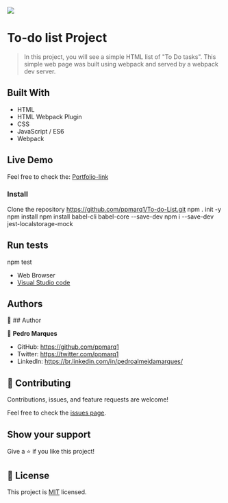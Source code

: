 ![](https://img.shields.io/badge/Microverse-blueviolet)

# To-do list Project

> In this project, you will see a simple HTML list of "To Do tasks". This simple web page was built using webpack and served by a webpack dev server.

## Built With

- HTML
- HTML Webpack Plugin
- CSS
- JavaScript / ES6
- Webpack

## Live Demo 

Feel free to check the: [Portfolio-link](https://to-do-list-ppmarq.netlify.app/)

### Install

Clone the repository
https://github.com/ppmarq1/To-do-List.git
npm . init -y
npm install
npm install babel-cli babel-core --save-dev
npm i --save-dev jest-localstorage-mock


## Run tests

npm test

- Web Browser
- [Visual Studio code](https://code.visualstudio.com/)

## Authors

👤 ## Author

👤 **Pedro Marques**

- GitHub: https://github.com/ppmarq1
- Twitter: https://twitter.com/ppmarq1
- LinkedIn: https://br.linkedin.com/in/pedroalmeidamarques/

## 🤝 Contributing

Contributions, issues, and feature requests are welcome!

Feel free to check the [issues page](https://github.com/ppmarq1/To-do-List/issues).

## Show your support

Give a ⭐️ if you like this project!

## 📝 License

This project is [MIT](./MIT.md) licensed.

